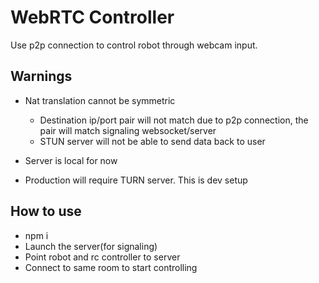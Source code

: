 # WebRTC Controller

Use p2p connection to control robot through webcam input. 

## Warnings
- Nat translation cannot be symmetric
    - Destination ip/port pair will not match due to p2p connection, the pair will match signaling websocket/server
    - STUN server will not be able to send data back to user
    
- Server is local for now
- Production will require TURN server. This is dev setup
## How to use
- npm i
- Launch the server(for signaling)
- Point robot and rc controller to server
- Connect to same room to start controlling


